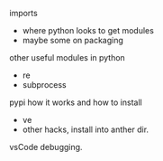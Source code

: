 imports
   * where python looks to get modules
   * maybe some on packaging

other useful modules in python
   * re
   * subprocess

pypi how it works and how to install
   * ve
   * other hacks, install into anther dir.

vsCode debugging.
